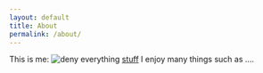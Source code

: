 ```yaml
---
layout: default
title: About
permalink: /about/
---
```



This is me: 
<img src="https://lh3.googleusercontent.com/2NH_P0l-y0nnt2ipHLugwwl2302BEL7cSal178CYyQqSFW2U0p4_2v7hbvIkb6uc73mMVntCh0lsaMABCcfjiOKKjoLN2OGSDKYVuOag1DwgOP8G-1eIdTB5aLwavGKKGnFtvIQDyISZIMsMNy30u-3iEPsfpG-tgBOLVQTF4Rb8Iq3ZbxcFYoKgbQNrvrqC2UF1VBx1yOALE8SWMENbuX4pqVlWBZYfIoeocCVNO2bpLGvh7j2kR2SEybWrJ-JnUCsHVrBJQq28j29qqre4c8Ka_sa6dpnsYkNhbbGa9zxu7WinvzlBHW_3E5p14O1_ByWOzE4VCTwGTMKho_YkioQXfr07kanGazfsUeSXGuovH_0agoJj4Haw1U4Es3dzvgyzXTuEUNw91hpTGIqkzBsbYk9r9opMFeXjEj0YQ6vQjJBRzSQUAXGMkHuDSjWd2A45ADoS2IZ5QhDiyqQIlAuZUevCDyuUAcanR184BJXwJpR8m-14PwFyOqBM_UW7O-r3Kc7j6AIaCwpbIY5YgJ_G2Cp_2MnbPHxKkYG6V-WKM_Qe4iyBlKfxK6H5wZYFNkyWa3whmhCbpd0o-7Lv9F0_2LRFZD42_3Cs6cAL4VCwmbyN7VYpH04OIl87cjzActSVEdhtH-OOgEtIe6YuguD14YIjelG9jBKg=w1404-h2106-no" alt="deny everything" />
[stuff](http://www.google.com)
I enjoy many things such as ....